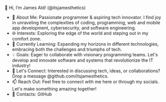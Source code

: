 👋 Hi, I’m James Ald! (@itsjamesthetics)

  - 🚀 About Me: Passionate programmer & aspiring tech innovator. I find joy in unraveling the complexities of coding, programming, web and mobile app development, cybersecurity, and software engineering.
  - 🌐 Interests: Exploring the edge of the world and steping out in my comfort zone.
  - 🌟 Currently Learning: Expanding my horizons in different technologies, embracing both the challenges and triumphs of tech.
  - 💡 Goals: Eager to collaborate with visionary programming teams. Let's develop and innovate software and systems that revolutionize the IT industry!
  - 🤝 Let's Connect: Interested in discussing tech, ideas, or collaborations? Drop a message @github.com/itsjamesthetics.
  - 📫 Reach Out: Feel free to connect with me here or through my socials. Let's make something amazing together!
  - 🔗 Contacts: GitHub

<!--- itsjamesthetics/itsjamesthetics is a ✨ special ✨ repository because its `README.md` (this file) appears on your GitHub profile. You can click the Preview link to take a look at your changes. --->

